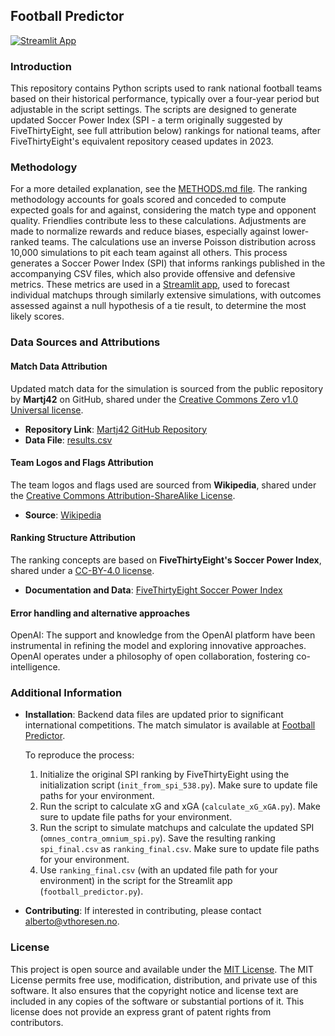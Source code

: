 ## Football Predictor

[![Streamlit App](https://static.streamlit.io/badges/streamlit_badge_black_white.svg)](https://footballpredictor.streamlit.app)

### Introduction
This repository contains Python scripts used to rank national football teams based on their historical performance, typically over a four-year period but adjustable in the script settings. The scripts are designed to generate updated Soccer Power Index (SPI - a term originally suggested by FiveThirtyEight, see full attribution below) rankings for national teams, after FiveThirtyEight's equivalent repository ceased updates in 2023.

### Methodology
For a more detailed explanation, see the [METHODS.md file](https://github.com/albertovth/football_predictor/blob/main/METHODS.md). The ranking methodology accounts for goals scored and conceded to compute expected goals for and against, considering the match type and opponent quality. Friendlies contribute less to these calculations. Adjustments are made to normalize rewards and reduce biases, especially against lower-ranked teams. The calculations use an inverse Poisson distribution across 10,000 simulations to pit each team against all others. This process generates a Soccer Power Index (SPI) that informs rankings published in the accompanying CSV files, which also provide offensive and defensive metrics. These metrics are used in a  [Streamlit app](https://footballpredictor.streamlit.app/), used to forecast individual matchups through similarly extensive simulations, with outcomes assessed against a null hypothesis of a tie result, to determine the most likely scores.

### Data Sources and Attributions

#### Match Data Attribution
Updated match data for the simulation is sourced from the public repository by **Martj42** on GitHub, shared under the [Creative Commons Zero v1.0 Universal license](https://github.com/martj42/international_results/blob/master/LICENSE).
- **Repository Link**: [Martj42 GitHub Repository](https://github.com/martj42/international_results)
- **Data File**: [results.csv](https://raw.githubusercontent.com/martj42/international_results/master/results.csv)

#### Team Logos and Flags Attribution
The team logos and flags used are sourced from **Wikipedia**, shared under the [Creative Commons Attribution-ShareAlike License](https://creativecommons.org/licenses/by-sa/3.0/).
- **Source**: [Wikipedia](https://www.wikipedia.org)

#### Ranking Structure Attribution
The ranking concepts are based on **FiveThirtyEight's Soccer Power Index**, shared under a [CC-BY-4.0 license](https://creativecommons.org/licenses/by/4.0/).
- **Documentation and Data**: [FiveThirtyEight Soccer Power Index](https://github.com/fivethirtyeight/data/blob/master/soccer-spi/README.md)

#### Error handling and alternative approaches
OpenAI: The support and knowledge from the OpenAI platform have been instrumental in refining the model and exploring innovative approaches. OpenAI operates under a philosophy of open collaboration, fostering co-intelligence.

### Additional Information

- **Installation**: Backend data files are updated prior to significant international competitions. The match simulator is available at [Football Predictor](https://footballpredictor.streamlit.app/).

  To reproduce the process:
  1. Initialize the original SPI ranking by FiveThirtyEight using the initialization script (`init_from_spi_538.py`). Make sure to update file paths for your environment.
  2. Run the script to calculate xG and xGA (`calculate_xG_xGA.py`). Make sure to update file paths for your environment.
  3. Run the script to simulate matchups and calculate the updated SPI (`omnes_contra_omnium_spi.py`). Save the resulting ranking `spi_final.csv` as `ranking_final.csv`. Make sure to update file paths for your environment.
  4. Use `ranking_final.csv` (with an updated file path for your environment) in the script for the Streamlit app (`football_predictor.py`).

- **Contributing**: If interested in contributing, please contact [alberto@vthoresen.no](mailto:alberto@vthoresen.no).

### License
This project is open source and available under the [MIT License](https://opensource.org/licenses/MIT). The MIT License permits free use, modification, distribution, and private use of this software. It also ensures that the copyright notice and license text are included in any copies of the software or substantial portions of it. This license does not provide an express grant of patent rights from contributors.


